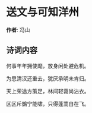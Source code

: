 # 送文与可知洋州

**作者**: 冯山

## 诗词内容

何事年年拥使麾，放身闲处避危机。

为思清汉还重去，犹厌承明未肯归。

天上荣途方策足，林间轻霭尚沾衣。

区区斥鷃宁能啸，只得蓬蒿自在飞。

